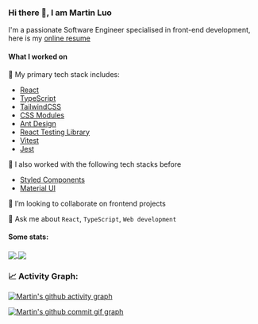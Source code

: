 ### Hi there 👋, I am Martin Luo

I'm a passionate Software Engineer specialised in front-end development, here is my [online resume](https://aml-personal-website-app.vercel.app/about-me)

#### What I worked on

🔭 My primary tech stack includes:

- [React](https://github.com/facebook/react)
- [TypeScript](https://www.typescriptlang.org/)
- [TailwindCSS](https://tailwindcss.com/)
- [CSS Modules](https://github.com/css-modules/css-modules)
- [Ant Design](https://github.com/ant-design/ant-design)
- [React Testing Library](https://testing-library.com/docs/react-testing-library/intro/)
- [Vitest](https://github.com/vitest-dev/vitest)
- [Jest](https://github.com/jestjs/jest)

🔭 I also worked with the following tech stacks before

- [Styled Components](https://github.com/styled-components/styled-components)
- [Material UI](https://github.com/mui/material-ui)

👯 I’m looking to collaborate on frontend projects

💬 Ask me about `React`, `TypeScript`, `Web development`

#### Some stats:

<a href="https://github.com/anuraghazra/github-readme-stats">
  <img align="center" src="https://github-readme-stats.vercel.app/api?username=martin-luo&count_private=true&show_icons=true&include_all_commits=true&hide_border=true&hide_title=true" />
</a>

<a href="https://github.com/anuraghazra/github-readme-stats">
  <img align="center" src="https://github-readme-stats.vercel.app/api/top-langs/?username=martin-luo&count_private=true&show_icons=true&include_all_commits=true&hide_border=true&hide_title=true" />
</a>

### 📈 Activity Graph:

[![Martin's github activity graph](https://github-readme-activity-graph.vercel.app/graph?username=martin-luo&theme=react)](https://github.com/martin-luo/)

[![Martin's github commit gif graph](/dist/github-contribution-grid-snake.gif)](https://github.com/martin-luo/)
